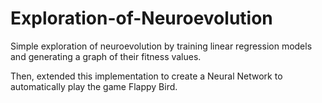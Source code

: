 # Exploration-of-Neuroevolution

Simple exploration of neuroevolution by training linear regression models and generating a graph of their fitness values.

Then, extended this implementation to create a Neural Network to automatically play the game Flappy Bird.

